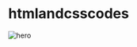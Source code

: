 # htmlandcsscodes
![hero](https://github.com/Sushma1228200/htmlandcsscodes/assets/142564447/b136b02d-384b-4558-9c40-5c8aee455728)

